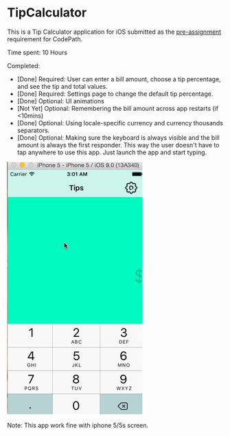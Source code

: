 # TipCalculator

This is a Tip Calculator application for iOS submitted as the [pre-assignment](https://gist.github.com/timothy1ee/7747214) requirement for CodePath.

Time spent: 10 Hours

Completed:

* [Done] Required: User can enter a bill amount, choose a tip percentage, and see the tip and total values.
* [Done] Required: Settings page to change the default tip percentage.
* [Done] Optional: UI animations
* [Not Yet] Optional: Remembering the bill amount across app restarts (if <10mins)
* [Done] Optional: Using locale-specific currency and currency thousands separators.
* [Done] Optional: Making sure the keyboard is always visible and the bill amount is always the first responder. This way the user doesn't have to tap anywhere to use this app. Just launch the app and start typing.

![Video Walkthrough](1st_app.gif)

Note: This app work fine with iphone 5/5s screen. 
